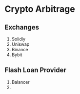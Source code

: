 # Crypto Arbitrage

## Exchanges

1. Solidly
2. Uniswap
3. Binance
4. Bybit


## Flash Loan Provider

1. Balancer
2. 